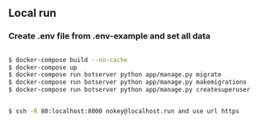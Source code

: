 ## Local run 

### Create .env file from .env-example and set all data

```sh

$ docker-compose build --no-cache
$ docker-compose up
$ docker-compose run botserver python app/manage.py migrate
$ docker-compose run botserver python app/manage.py makemigrations
$ docker-compose run botserver python app/manage.py createsuperuser


$ ssh -R 80:localhost:8000 nokey@localhost.run and use url https
```
